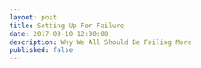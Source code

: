 ```yaml
---
layout: post
title: Setting Up For Failure 
date: 2017-03-10 12:30:00
description: Why We All Should Be Failing More
published: false
---
```


